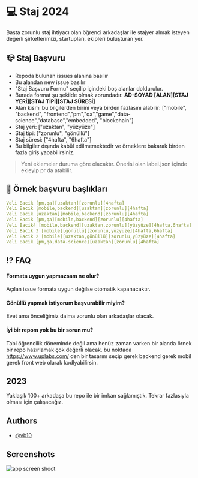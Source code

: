 # 💻 Staj 2024

Başta zorunlu staj ihtiyacı olan öğrenci arkadaşlar ile stajyer almak isteyen değerli şirketlerimizi, startupları, ekipleri buluşturan yer.

## 📪 Staj Başvuru

- Repoda bulunan issues alanına basılır
- Bu alandan new issue basılır
- "Staj Başvuru Formu" seçilip içindeki boş alanlar doldurulur.
- Burada format şu şekilde olmak zorundadır. **AD-SOYAD [ALAN][STAJ YERİ][STAJ TİPİ][STAJ SÜRESİ]**
- Alan kısmı bu bilgilerden birini veya birden fazlasını alabilir: ["mobile", "backend", "frontend","pm","qa","game","data-science","database","embedded", "blockchain"]
- Staj yeri: ["uzaktan", "yüzyüze"]
- Staj tipi: ["zorunlu", "gönüllü"]
- Staj süresi: ["4hafta", "6hafta"]
- Bu bilgiler dışında kabül edilmemektedir ve örneklere bakarak birden fazla giriş yapabilirsiniz.

> Yeni eklemeler duruma göre olacaktır. Önerisi olan label.json içinde ekleyip pr da atabilir.

## 📍 Örnek başvuru başlıkları

```yaml
Veli Bacik [pm,qa][uzaktan][zorunlu][4hafta]
Veli Bacik [mobile,backend][uzaktan][zorunlu][4hafta]
Veli Bacik [uzaktan][mobile,backend][zorunlu][4hafta]
Veli Bacik [pm,qa][mobile,backend][zorunlu][4hafta]
Veli Bacik4 [mobile,backend][uzaktan,zorunlu][yüzyüze][4hafta,6hafta]
Veli Bacik 3 [mobile][gönüllü][zorunlu,yüzyüze][4hafta,6hafta]
Veli Bacik 2 [mobile][uzaktan,gönüllü][zorunlu,yüzyüze][4hafta]
Veli Bacik [pm,qa,data-science][uzaktan][zorunlu][4hafta]
```

## ⁉️ FAQ

#### Formata uygun yapmazsam ne olur?

Açılan issue formata uygun değilse otomatik kapanacaktır.

#### Gönüllü yapmak istiyorum başvurabilir miyim?

Evet ama önceliğimiz daima zorunlu olan arkadaşlar olacak.

#### İyi bir repom yok bu bir sorun mu?

Tabi öğrencilik döneminde değil ama henüz zaman varken bir alanda örnek bir repo hazırlamak çok değerli olacak. bu noktada https://www.uplabs.com/ den bir tasarım seçip gerek backend gerek mobil gerek front web olarak kodlyabilirsin.

## 2023

Yaklaşık 100+ arkadaşa bu repo ile bir imkan sağlamıştık. Tekrar fazlasıyla olması için çalışacağız.

## Authors

- [@vb10](https://www.github.com/vb10)

## Screenshots

![app screen shoot](https://github.com/VB10/staj_2024/assets/17102578/ab2d7ff8-2f3b-4a20-92f0-fe822e62101d)
